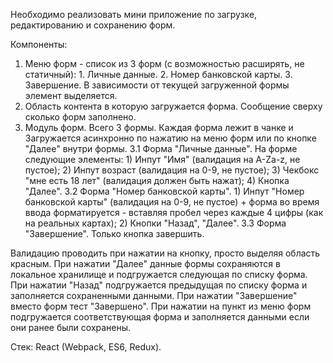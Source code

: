 Необходимо реализовать мини приложение по загрузке, редактированию и сохранению форм.

Компоненты:
1. Меню форм - список из 3 форм (с возможностью расширять, не статичный): 1. Личные данные. 2. Номер банковской карты. 3. Завершение. В зависимости от текущей загруженной формы элемент выделяется.
2. Область контента в которую загружается форма. Сообщение сверху сколько форм заполнено.
3. Модуль форм. Всего 3 формы. Каждая форма лежит в чанке и Загружается асинхронно по нажатию на меню форм или по кнопке "Далее" внутри формы.
3.1 Форма "Личные данные". На форме следующие элементы: 1) Инпут "Имя" (валидация на A-Za-z, не пустое); 2) Инпут возраст (валидация на 0-9, не пустое); 3) Чекбокс "мне есть 18 лет" (валидация должен быть нажат); 4) Кнопка "Далее".
3.2 Форма "Номер банковской карты". 1) Инпут "Номер банковской карты"  (валидация на 0-9, не пустое) + форма во время ввода форматируется - вставляя пробел через каждые 4 цифры (как на реальных картах); 2) Кнопки "Назад", "Далее".
3.3 Форма "Завершение". Только кнопка завершить.

Валидацию проводить при нажатии на кнопку, просто выделяя область красным.
При нажатии "Далее" данные формы сохраняются в локальное хранилище и подгружается следующая по списку форма.
При нажатии "Назад" подгружается предыдущая по списку форма и заполняется сохраненными данными.
При нажатии "Завершение" вместо форм тест "Завершено".
При нажатии на пункт из меню форм подгружается соответствующая форма и заполняется данными если они ранее были сохранены.

Cтек: React (Webpack, ES6, Redux).